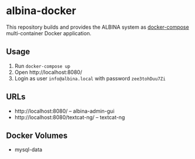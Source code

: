 # albina-docker

This repository builds and provides the ALBINA system as [docker-compose](https://docs.docker.com/compose/) multi-container Docker application.

## Usage

1. Run `docker-compose up`
2. Open http://localhost:8080/
3. Login as user `info@albina.local` with password `zee3tohDuu7Zi`

## URLs

- http://localhost:8080/ – albina-admin-gui
- http://localhost:8080/textcat-ng/ – textcat-ng

## Docker Volumes

- mysql-data
